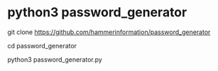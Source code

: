 # python3 password_generator

git clone https://github.com/hammerinformation/password_generator

cd password_generator

python3 password_generator.py


